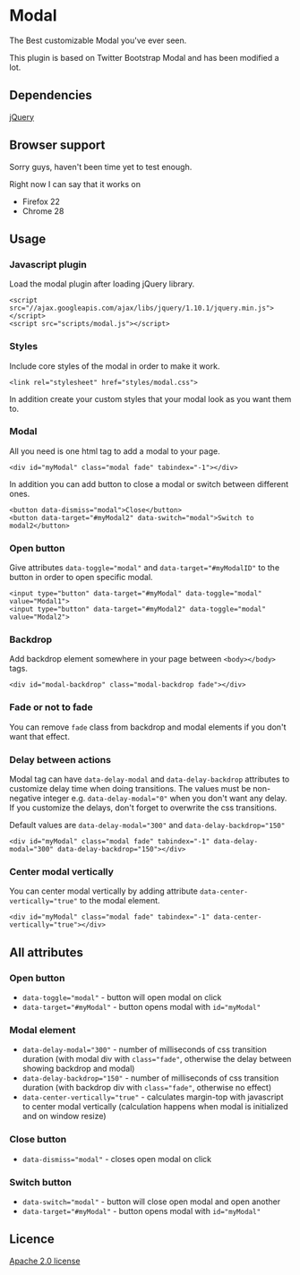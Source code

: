Modal
=====

The Best customizable Modal you've ever seen.

This plugin is based on Twitter Bootstrap Modal and has been modified a lot.

Dependencies
------------

[jQuery](http://jquery.com/)

Browser support
---------------

Sorry guys, haven't been time yet to test enough.

Right now I can say that it works on

* Firefox 22
* Chrome 28

Usage
-----

### Javascript plugin

Load the modal plugin after loading jQuery library.

    <script src="//ajax.googleapis.com/ajax/libs/jquery/1.10.1/jquery.min.js"></script>
    <script src="scripts/modal.js"></script>

### Styles

Include core styles of the modal in order to make it work.

    <link rel="stylesheet" href="styles/modal.css">

In addition create your custom styles that your modal look as you want them to.

### Modal

All you need is one html tag to add a modal to your page.

    <div id="myModal" class="modal fade" tabindex="-1"></div>

In addition you can add button to close a modal or switch between different ones.

    <button data-dismiss="modal">Close</button>
    <button data-target="#myModal2" data-switch="modal">Switch to modal2</button>

### Open button

Give attributes `data-toggle="modal"` and `data-target="#myModalID"` to the button in order to open specific modal.

    <input type="button" data-target="#myModal" data-toggle="modal" value="Modal1">
    <input type="button" data-target="#myModal2" data-toggle="modal" value="Modal2">

### Backdrop

Add backdrop element somewhere in your page between `<body></body>` tags.

    <div id="modal-backdrop" class="modal-backdrop fade"></div>

### Fade or not to fade

You can remove `fade` class from backdrop and modal elements if you don't want that effect.

### Delay between actions

Modal tag can have `data-delay-modal` and `data-delay-backdrop` attributes to customize delay time when doing transitions. The values must be non-negative integer e.g. `data-delay-modal="0"` when you don't want any delay. If you customize the delays, don't forget to overwrite the css transitions.

Default values are `data-delay-modal="300"` and `data-delay-backdrop="150"`

    <div id="myModal" class="modal fade" tabindex="-1" data-delay-modal="300" data-delay-backdrop="150"></div>

### Center modal vertically

You can center modal vertically by adding attribute `data-center-vertically="true"` to the modal element.

    <div id="myModal" class="modal fade" tabindex="-1" data-center-vertically="true"></div>

All attributes
--------------

### Open button

* `data-toggle="modal"` - button will open modal on click
* `data-target="#myModal"` - button opens modal with `id="myModal"`

### Modal element

* `data-delay-modal="300"` - number of milliseconds of css transition duration (with modal div with `class="fade"`, otherwise the delay between showing backdrop and modal)
* `data-delay-backdrop="150"` - number of milliseconds of css transition duration (with backdrop div with `class="fade"`, otherwise no effect)
* `data-center-vertically="true"` - calculates margin-top with javascript to center modal vertically (calculation happens when modal is initialized and on window resize)

### Close button

* `data-dismiss="modal"` - closes open modal on click

### Switch button

* `data-switch="modal"` - button will close open modal and open another
* `data-target="#myModal"` - button opens modal with `id="myModal"`

Licence
-------

[Apache 2.0 license](http://www.apache.org/licenses/LICENSE-2.0.html)
